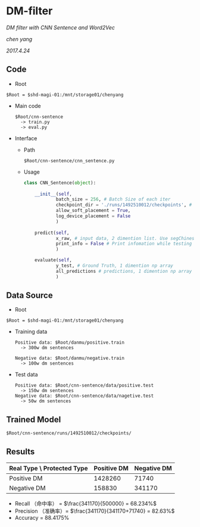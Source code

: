 # DM-filter

*DM filter with CNN Sentence and Word2Vec*

*chen yang*

*2017.4.24*


## Code

* Root

```shell
$Root = $shd-magi-01:/mnt/storage01/chenyang
```


* Main code

  ```shell
  $Root/cnn-sentence
    -> train.py
    -> eval.py
  ```

* Interface

  * Path
    
    ```shell
    $Root/cnn-sentence/cnn_sentence.py  
    ```

  * Usage

    ```python
    class CNN_Sentence(object):
        
        __init__(self,
                batch_size = 256, # Batch Size of each iter
                checkpoint_dir = './runs/1492510012/checkpoints', # Pretrained model
                allow_soft_placement = True,
                log_device_placement = False
                )
        
        predict(self,
                x_raw, # input data, 2 dimention list. Use segChinese.filterChinese to convert Chinese string to list: filterChinese(unicode(sentence, 'utf-8'))
                print_info = False # Print infomation while testing
                )

        evaluate(self,
                y_test, # Ground Truth, 1 dimention np array
                all_predictions # predictions, 1 dimention np array
                )
    ```

## Data Source

* Root

```shell
$Root = $shd-magi-01:/mnt/storage01/chenyang
```

* Training data

  ```shell
  Positive data: $Root/danmu/positive.train
    -> 300w dm sentences
    
  Negative data: $Root/danmu/negative.train
    -> 100w dm sentences
  ```


* Test data

  ```shell
  Positive data: $Root/cnn-sentence/data/positive.test
    -> 150w dm sentences
  Negative data: $Root/cnn-sentence/data/nagetive.test
    -> 50w dm sentences
  ```


## Trained Model

```shell
$Root/cnn-sentence/runs/1492510012/checkpoints/
```

## Results

| Real Type \ Protected Type | Positive DM | Negative DM |
| -------------------------- | ----------- | ----------- |
| Positive DM                | 1428260     | 71740       |
| Negative DM                | 158830      | 341170      |



* Recall （命中率） = $\frac{341170}{500000} = 68.234%$
* Precision （准确率）= $\frac{341170}{341170+71740} = 82.63%$
* Accuracy = 88.4175%



